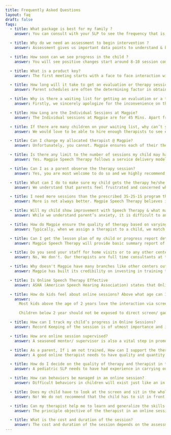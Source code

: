 ```yaml
---
title: Frequently Asked Questions
layout: faq
draft: false
faqs:
  - title: What package is best for my family ?
    answer: You can consult with your SLP to see the frequency that is recommended for your child. Then, please consider your family’s schedule and financial ability to find an agreeable plan. Your SLP will help you decide if a plan would be a good fit for your child and his/her communication concerns.

  - title: Why do we need an assessment to begin intervention ?
    answer: Assessment gives us important data points to understand & baseline speech skills of a child. After the evaluation, a customized structured report is shared with the parent & IEP planned. For a sample report, [click here](https://www.magpieslp.com/_files/ugd/7df9fa_ad963844a34c461396dd1b70cfda289d.pdf).

  - title: How soon can we see progress in the child ?
    answer: You will see positive changes start around 8-10 session completion. We need 3 months to show significant & observable progress (Around 30 sessions). At the end of 6 months (Around 60 sessions), we usually decide whether to discharge / continue based on family needs and future course.

  - title: What is a product key?
    answer: The first meeting starts with a face to face interaction with our Center head or a Senior Speech Language Pathologist. This is important to us, as we want to know you better and hear out your concerns. Subsequently, an assessment test is carried out and a follow-up discussion is initiated based on the outcomes of the evaluation. Based on these outcomes, the candidacy for the Magpie Programs are defined and a therapist is allocated.

  - title: How long will it take to get an evaluation or therapy session at Magpie?
    answer: Parent schedules are often the determining factor in obtaining an evaluation or therapy appointment. Like other therapy centers in our area, we have a high volume of children awaiting services and the most desirable times of day are in the late afternoons and early evenings. If you are able to bring your child in between the hours of 10:00 am and 3:00 pm, it is more likely that we will be able to see your child sooner.

  - title: Why is there a waiting list for getting an evaluation or a therapy session in Magpie?
    answer: Firstly, we sincerely apologize for the inconvenience on the delays. In-spite of doubling our capacity in recent times, we are experiencing high volumes and not able to meet current demand. Hence, in the interest of time, we request you to look at other therapy centers closer to your home. If you still wish to wait it out or are very particular about joining magpie, we request you to register your name and contact details and we shall get back to you on the vacancy of slots. We appreciate your patience!

  - title: How Long are the Individual Sessions at Magpie?
    answer: The Individual sessions at Magpie are for 45 Mins. Apart from that, 5 mins is allocated per session for the parent to discuss anything with the therapists. We typically need about 10 mins clean up time before beginning of the next session. However, you are welcome to schedule a meet up with the therapist based on his/her availability.

  - title: If there are many children on your waiting list, why can’t you simply hire more therapists?
    answer: We would love to be able to hire enough therapists to see every child waiting for therapy. Unfortunately, due to the increasing costs of providing therapy services and making it affordable for parents, it’s not possible for us to hire enough therapists to meet the current need for therapy. However we remain committed to serving as many families as possible in spite of these challenging financial realities.

  - title: Can I change my allocated therapist @ Magpie?
    answer: Unfortunately, you cannot. Magpie ensures each of their therapists are well trained and deliver consistently. Once a therapist is assigned, you will have to work with the therapist to meet the goals of your child. If you have concerns regarding the therapy sessions, you are welcome to discuss your concerns with the therapist and subsequently (if needed) discuss it with our center head.

  - title: Is there any limit to the number of sessions my child may have ?
    answer: Yes. Magpie Speech Therapy follows a service delivery model in which we schedule children for a series of consecutive visits followed by a break from regularly scheduled therapy. Our goal for each series of visits is to provide children and parents the tools they need to continue to meet their therapy goals even when not in therapy. This service delivery model,  at Magpie, has proven to be effective. Additionally, implementing this program allows us to better meet the high need for pediatric therapy services in our community. Children who are available between 10:00am to 3:00pm are able to receive more weekly visits than children who come in after 4:00pm.

  - title: Can I as a parent observe the therapy session?
    answer: Yes, you are most welcome to do so and we highly recommend it. We appreciate you observing the sessions, taking notes & being involved etc.. However, please note you should refrain from using mobile phones inside the therapy session and ensure your phones are in silent mode.

  - title: What can I do to make sure my child gets the therapy he/she needs within a designated time period?
    answer: We understand that parents feel frustrated and concerned when they can’t get their child in for therapy right away. There are several things that you can do to help ensure your child is seen as promptly as possible. Please make sure we have your current contact information and respond to us soon as possible when we contact you with an opening. Respond to your SMS and confirm the offered slots at the earliest! Also, let us know if your availability changes and you’re able to accept appointments earlier in the day.

  - title: I need more sessions than the prescribed 3S-2S-1S program that you have. Is it possible?
    answer: More is not always better. Magpie Speech Therapy believes in quality than quantity. While we are confident that our therapy programs can bring about changes in your child, We also understand your concern especially if you are a remote client (not based out of Bangalore) and want your child to be seen as many times in a short period. We do entertain exceptions, only on a case by case basis and this is at the discretion of our center head.

  - title: Will my child show improvement with Speech Therapy & what may be a typical time frame?
    answer: While we understand parent’s anxiety, it is difficult to answer this question. Every child is unique and our therapy techniques are customized to every child’s needs. Some children show remarkable improvement in short time, while some don’t. Our constant endeavor is to work with the child with different inputs to try our best. We cannot guarantee results.

  - title: How do Magpie ensure the quality of therapy based on varying work experience of their therapists?
    answer: Typically, when we assign a therapist to a child, we match the specialization skills of the therapist to the child’s needs. This is our standard operating procedure to get maximum alignment. Unlike other therapy centers, Magpie hires top talent and Graduates/PG candidates in Speech Language Pathology Science. Once a therapist joins Magpie (be it experienced/fresher), he/she has to undergo a vigorous training module to meet our high standards and maintain our protocols/business practices. Our therapists are also encouraged to attend different training programs and keep their skills up to date. You can expect consistency & quality attributes maintained by all our SLPs.

  - title: Can I get the lesson plan of my child or progress report detailing activities?
    answer: Magpie Speech Therapy will provide basic summary report of your child’s progress at free of cost. However, Detailed Progress Report for Schools and Other Professionals / Official establishments are chargeable. Few therapy techniques implemented by Magpie Speech Therapy comes under its Intellectual Property Rights. You are requested not to share our techniques and practices with other therapy centers. If there is a genuine need to share information, we encourage other therapy centers to contact us directly for guidelines.

  - title: Do you send your staff for home visits or to any other centers/schools?
    answer: No, We don't. Our therapists are full time consultants at the center and do not travel for any home visits/schools. Sometimes, our clients do request for a school visit for counseling purpose. These requests are at the discretion of the center and availability of the therapist. They are also charged separately.

  - title: Why doesn't Magpie have many branches like other centers out there?
    answer: Magpie has built its credibility on investing in training their staff to follow a very structured, inclusive approach. Our services require strong focus & planning of activities to make our therapy techniques effective. Each session is meticulously planned with a goal. We are not in a position to rotate our staff across different centers as its sub-optimal given the prevailing travel conditions in bangalore. While we aspire to tie up with like minded professionals and provide services close to your domicile, this strategy is still a work in progress as we expect professionals to understand our methodology, our practices and follow our strict guidelines. We hope this will become a reality someday!

  - title: Is Online Speech Therapy Effective
    answer: ASHA (American Speech Hearing Association) states that Online speech therapy is effective in treating expressive language disorders, fluency, cognition, voice related problems related to many disorders like Autism, Aphasia, Downs syndrome, Hearing Loss, Stroke, dementia and traumatic brain injury. Each client needs to be evaluated individually and a best practice model needs to be established. Magpie provides Online Speech Therapy via our fleX module based on proven techniques and practices that it has established. It is an amalgamation of countless hours of in-person intervention techniques as well as well researched strategies for making online sessions effective.

  - title: How do kids feel about online sessions? Above what age can I engage children on online therapy?
    answer:
      Most kids above the age of 2 years love the interaction via screen. It is important that the clinician plans the activities in a manner that there is learning and engagement and not passive/ static screen viewing.

      Children below 2 year should not be exposed to direct screen/ gadgets and hence the parent coaching model needs to be embraced where in the therapist interacts with the parent over screen in daily routine activities with the child. The child need not look at the screen or interact with the therapist.

  - title: How can I track my child’s progress in Online Sessions?
    answer: Record Keeping of the session is of utmost importance and it should include documentation after each session which includes subjective measures indicating client progress and objective measures such as data collection.

  - title: How are online session supervised?
    answer: A seasoned mentor/ supervisor is also a vital step in promoting the clinicians success. The session can be recorded with the client permission and then evaluated by the supervisor. Also daily session sheets can help track the inventory of activities and associated goals.

  - title: As a parent, If i am not trained, How can I support the therapist during online sessions?
    answer: A good online therapist needs to have quality and quantity experience in parent coaching. This model is based on, encouraging questions from parents, answering these questions, summarizing the strengths, motivating the parent  and discussing the next steps with mutual consent. It is NOT being authoritarian/ scolding the parent / pointing out mistakes without feedback.

  - title: How do I decide on the quality of therapy and therapist in tele-therapy/ online therapy?
    answer: A pediatric SLP needs to have had experience in carrying out in person intervention for children and young adults. Also if she is planning oral-motor therapy goals then she needs to have the necessary qualifications. A good online therapy clinician needs to be flexible in their offering as they can provide 15 min for kids learning to establish this schedule to around 60 min sessions for a cooperative and motivated child. They anticipate issues and keep the client and their family actively engaged and informed. Setting goals and establishing regular communication to discuss progress and objectives is essential. A combination of secure email exchange, phone conversations and supervised sessions complement the success of online therapy.

  - title: How can behaviors be managed in an online session?
    answer: Difficult behaviors in children will exist just like an in person session. It is important that the Online SLP sets up the child for success by planning in advance. Using, visual schedules, positive language supports (E.g. Avoid using No and Don't rather lets put the toys inside instead of don't throw) and redirecting the child to a task can really help settle the child and engage. Sensory supports and movement breaks are necessary just like a in person session and can help to avoid difficult behaviors.

  - title: Does my child have to look at the screen and sit in the whole session?
    answer: No! We do not recommend that the child has to sit in front of the screen for an online session. Just like an in person session, the session goals would begin with building engagement with the child in his/ her favorite activities with the parent. This information will be collected before hand during the assessment so that the session can be planned and implemented via parent coaching. Once the child starts to sit, then direct teaching techniques can be incorporated.

  - title: Can my therapist help me to learn and generalize the skills outside the therapy session?
    answer: The principle objective of the therapist in an online session has to be to achieve the goal in the session and then suggest methods of incorporating the same in different routines / with different members of the family.

  - title: What is the cost and duration of the session?
    answer: The cost and duration of the session depends on the assessment outcomes, goals and setting expectations that bridge the communication status of the child & needs of the family. Please contact the center for more details. If you are not satisfied with the progress in the online sessions, we do have a refund policy.
---
```

